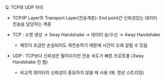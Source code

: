 Q. TCP와 UDP 차이

* TCP/IP Layer의 Transport Layer(전송계층): End point간 신뢰성있는 데이터 전송을 담당하는 계층

* TCP :  소켓 생성 → 3way Handshake → 데이터 송/수신 → 4way Handshake
  - 패킷이 조금만 손실되어도 재전송하기 때문에 시간이 오래 걸릴 수 있음
* UDP : TCP보다 신뢰성은 떨어지지만 전송 속도가 빠른 프로토콜 (3way Handshake 안 함)
  - 비교적 데이터의 신뢰성이 중요하지 않을 때 사용 (예: 영상 스트리밍)
